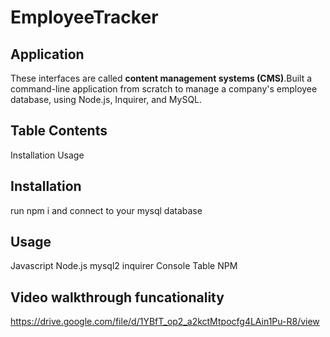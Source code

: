# EmployeeTracker


## Application 

 These interfaces are called **content management systems (CMS)**.Built a command-line application from scratch to manage a company's employee database, using Node.js, Inquirer, and MySQL.

## Table Contents
Installation
Usage

## Installation
run npm i and connect to your mysql database

## Usage
Javascript
Node.js
mysql2
inquirer
Console Table NPM 


## Video walkthrough funcationality 
https://drive.google.com/file/d/1YBfT_op2_a2kctMtpocfg4LAin1Pu-R8/view




